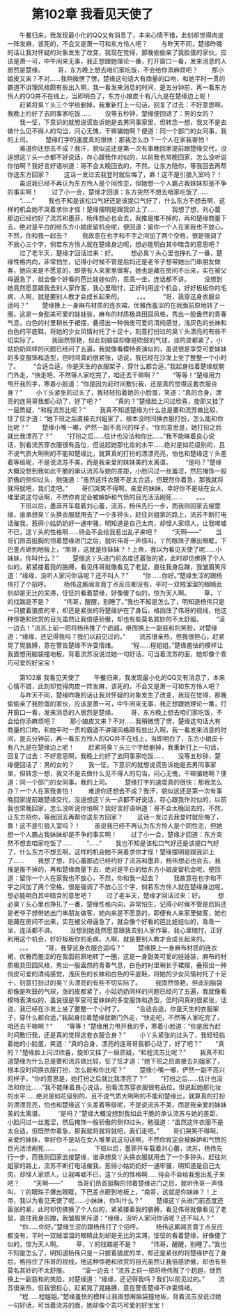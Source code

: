 # 　　第102章 我看见天使了
　　午餐归来，我发现最小化的QQ又有消息了，本来心情不错，此刻却觉得肉皮一阵发麻，该死的，不会又是萧一可和东方怜人吧？
　　与昨天不同，楚缘昨晚的话让我对怀疑的对象发生了改变，我现在觉得，那晚偷偷亲了我脸蛋的家伙，应该是萧一可，中午闲来无事，我正想跟她理论一番，打开窗口一看，发来消息的人居然是楚缘。
　　哥，东方晚上想去咱们家吃饭，不会给你添麻烦吧？
　　那小娘皮又来？不对……我稍微愣了愣，楚缘这句话大有商量的口吻，和她平时一贯的霸道不讲理风格颇有些出入啊，我一看发来消息的时间，是五分钟前，再一看东方怜人的QQ并不在线上，当即明白了，东方小娘皮十有八九是在楚缘边上呢！
　　赶紧将臭丫头三个字给删掉，我重新打上一句话，回复了过去：不好意思啊，我晚上约好了去同事家吃饭……
　　没等五秒钟，楚缘便回话了：男的女的？
　　我一怔，下意识的就想说谎告诉她是去男同事家里，但转念一想，我又不是去做什么见不得人的勾当，问心无愧，干嘛骗她啊？便道：同一个部门的女同事，我的上司。
　　楚缘打字的速度真的很快：那我怎么办？一个人在家我害怕！
　　难道你还想去不成？我汗，貌似这还是第一次有事晚回家提前跟楚缘交代，没逞想这丫头一点都不好说话，存心跟我作对似的，以前我也常晚回家，怎么没听说你怕啊？我好言好语哄道：哥不会太晚回去的，不然，让东方陪你，等我回去再帮你送东方回家？
　　这话一发过去我登时就后悔了，靠！这不是引狼入室吗？！
　　虽说我已经不再认为东方怜人是个同性恋，但她想一个人霸占我妹妹却是不争的事实啊！
　　过了小一会，楚缘才回道：东方突然不想去咱家吃饭了……
　　“……”
　　我也不知是该松口气好还是该提口气好了，什么东方不想去啊，这样的机会她不哭着求你才怪！楚缘摆明是跟我卯上了……
　　我想了想，刘心蕾那边已经约好了流苏和墨菲，杨伟想必也会去，我推是推不掉的，再和楚缘商量下去，绝对是平白的给东方小娘皮留机会呢，便回道：留你一个人在家我也不放心，不然，你和我一起去？
　　我故意在也字和不字之间加了两个空格，很是强调了不放心三个字，倘若东方怜人就在楚缘身边呢，想必能明白其中暗含的意思吧？
　　过了老半天，楚缘才回话过来：好。
　　想必臭丫头心里也挣扎了一番，楚缘性格内向，非常怕生，记得小时候不管是后妈还是老爷子想带她出门串朋友做客，她向来是不愿意的，即便有人来家里做客，她也是藏在房间不出来，实在被父母逼急了，就会像个好看的芭比娃娃似的，乖乖一坐，连话都不讲。
　　没想到她竟然愿意跟我去别人家作客，我心里暗忖，正好利用这个机会，好好板板你的毛病，人啊，就是要别人教才会成长起来的。
　　。。。
　　“哥，我穿这身衣服合适吗？”
　　楚缘换上一身麻布材质的连衣裙，优雅而羞涩的在我面前原地转了一圈，这是一身甜美可爱的娃娃装，麻布的材质极具田园风格，秀出一股盎然的青春气息，白色的衬里稍长于裙摆，叠搭出一种俏皮可爱的清纯感觉，浅灰色的长袜和白色的平底鞋，将她的少女风情衬托了十足十，刻意打扮过的臭丫头漂亮的有些不切实际了。
　　我固然惊艳，但此刻脑袋却像是吹鼓的气球，涨的皮都紧了，小姑奶奶同样的问题已经问了五遍，我就像看模特表演似的，虽说很是享受可爱妹妹的多变服饰和造型，但时间真的很紧张，话说，我已经在沙发上坐了整整一个小时了。
　　“合适合适，你是天生的衣服架子，穿什么都合适，”我起身拉着楚缘就朝门外走，“快走吧，不然等人家吃完了，咱还去干嘛啊？”
　　“等等！”楚缘用力甩开我的手，寒着小脸道：“你是因为赶时间敷衍我，还是真的觉得这套衣服合身？”
　　小丫头紧张的过头了，我轻轻掐着她的小脸蛋，笑道：“真的合身，漂亮的连哥哥我都心动了，好了吧？”
　　“真的？”楚缘脸上闪过欣喜，旋即又挂了一层质疑，“和程流苏比呢？”
　　我真不知道楚缘为什么总是要和流苏做比较，怔了怔才道：“她下班之后直接去刘姐家了，根本没时间换衣服打扮，怎么能和你比呢？”
　　楚缘小嘴一嘟，俨然一副不高兴的样子，“你的意思是，她打扮之后就比我漂亮了？”
　　“打扮之后……估计也没法和你比……”我不能昧着良心说话，别看流苏穿衣服很有品位，但说起她那化妆的水平……绝对是如花级别的，且不说气质大咧咧的不能和楚缘比，就算真的打扮的漂漂亮亮，怕也和楚缘这丫头差着等级呢，不是说流苏不美，而是我亲爱的妹妹美的太离谱。
　　“是吗？”楚缘大概没想到我如此干脆的承认流苏与她的差距，小脸闪过一丝羞涩，然后掩饰一般骄傲的侧仰过头，勉强道：“虽然这件衣服不是太合适，但既然你着急，那我就将就将就吧，我们走吧。”
　　哥们哭笑不得啊，亲爱的妹妹，幸好你不是站在女人堆里说这句话啊，不然你肯定会被嫉妒和气愤的目光活活剐死……
　　。。。
　　下班以后，墨菲开车载着刘心蕾，流苏，杨伟先行一步，而我则回家去接楚缘，谁承想臭丫头换衣服就用去了一个多钟头，赶往刘姐家的路上，流苏不断打电话催我，惹得小姑奶奶好一通牢骚，明知道是自己太肉，却怪人家烦人，让我唏嘘不已，这丫头的性格啊……待会不会给我惹出乱子来吧？
　　“天啊——”
　　当哥们昂首挺胸的领着楚缘进门之后，就听伟哥一声怪叫，丫的眼珠子爆出眼眶，下巴差点砸到地板上，“南哥，这就是你妹妹？！上帝，我以为看见天使了呢……小妹妹，你叫什么？”
　　楚缘这丫头进门前态度还嚣张的紧，此时却仿佛换了个人似的，紧紧搂着我的胳膊，看见伟哥就像看见了老鼠，直往我身后蹭，我皱眉笑斥道：“缘缘，没听人家问你话呢？还不叫人？”
　　“你……你好。”楚缘生涩的跟杨伟打了个招呼。
　　杨伟这厮闻言竟丁点反应都没有，平时一双贼溜溜的眼睛此刻却是无比的呆滞，怔怔的看着楚缘，好像傻了似的，惊为天人啊。
　　草，丫的找踹是不是？
　　“伟哥，醒醒，别睡了。”我也不知是怎么了，明知道杨伟只是一只披着狼皮的羊，却还是紧张的将楚缘护在了身后，格挡住了伟哥的视线，他这种惊艳和欣赏的目光虽然让我倍感骄傲，却也有些莫名其妙的不太舒服。
　　“滚一边去！”流苏上前一把将杨伟推了个趔趄，继而换上一副慈和的笑脸，对楚缘道：“缘缘，还记得我吗？我们以前见过的。”
　　流苏很亲热，但我很担心，赶紧晃了晃胳膊，意在警告楚缘不许耍情绪。
　　“程……程姐姐。”楚缘羞怯的模样让我直想用脑袋撞地板，背着流苏没说过她一句好话，可当着流苏的面，她却像个乖巧可爱的好宝宝！

　　第102章 我看见天使了
　　午餐归来，我发现最小化的QQ又有消息了，本来心情不错，此刻却觉得肉皮一阵发麻，该死的，不会又是萧一可和东方怜人吧？
　　与昨天不同，楚缘昨晚的话让我对怀疑的对象发生了改变，我现在觉得，那晚偷偷亲了我脸蛋的家伙，应该是萧一可，中午闲来无事，我正想跟她理论一番，打开窗口一看，发来消息的人居然是楚缘。
　　哥，东方晚上想去咱们家吃饭，不会给你添麻烦吧？
　　那小娘皮又来？不对……我稍微愣了愣，楚缘这句话大有商量的口吻，和她平时一贯的霸道不讲理风格颇有些出入啊，我一看发来消息的时间，是五分钟前，再一看东方怜人的QQ并不在线上，当即明白了，东方小娘皮十有八九是在楚缘边上呢！
　　赶紧将臭丫头三个字给删掉，我重新打上一句话，回复了过去：不好意思啊，我晚上约好了去同事家吃饭……
　　没等五秒钟，楚缘便回话了：男的女的？
　　我一怔，下意识的就想说谎告诉她是去男同事家里，但转念一想，我又不是去做什么见不得人的勾当，问心无愧，干嘛骗她啊？便道：同一个部门的女同事，我的上司。
　　楚缘打字的速度真的很快：那我怎么办？一个人在家我害怕！
　　难道你还想去不成？我汗，貌似这还是第一次有事晚回家提前跟楚缘交代，没逞想这丫头一点都不好说话，存心跟我作对似的，以前我也常晚回家，怎么没听说你怕啊？我好言好语哄道：哥不会太晚回去的，不然，让东方陪你，等我回去再帮你送东方回家？
　　这话一发过去我登时就后悔了，靠！这不是引狼入室吗？！
　　虽说我已经不再认为东方怜人是个同性恋，但她想一个人霸占我妹妹却是不争的事实啊！
　　过了小一会，楚缘才回道：东方突然不想去咱家吃饭了……
　　“……”
　　我也不知是该松口气好还是该提口气好了，什么东方不想去啊，这样的机会她不哭着求你才怪！楚缘摆明是跟我卯上了……
　　我想了想，刘心蕾那边已经约好了流苏和墨菲，杨伟想必也会去，我推是推不掉的，再和楚缘商量下去，绝对是平白的给东方小娘皮留机会呢，便回道：留你一个人在家我也不放心，不然，你和我一起去？
　　我故意在也字和不字之间加了两个空格，很是强调了不放心三个字，倘若东方怜人就在楚缘身边呢，想必能明白其中暗含的意思吧？
　　过了老半天，楚缘才回话过来：好。
　　想必臭丫头心里也挣扎了一番，楚缘性格内向，非常怕生，记得小时候不管是后妈还是老爷子想带她出门串朋友做客，她向来是不愿意的，即便有人来家里做客，她也是藏在房间不出来，实在被父母逼急了，就会像个好看的芭比娃娃似的，乖乖一坐，连话都不讲。
　　没想到她竟然愿意跟我去别人家作客，我心里暗忖，正好利用这个机会，好好板板你的毛病，人啊，就是要别人教才会成长起来的。
　　。。。
　　“哥，我穿这身衣服合适吗？”
　　楚缘换上一身麻布材质的连衣裙，优雅而羞涩的在我面前原地转了一圈，这是一身甜美可爱的娃娃装，麻布的材质极具田园风格，秀出一股盎然的青春气息，白色的衬里稍长于裙摆，叠搭出一种俏皮可爱的清纯感觉，浅灰色的长袜和白色的平底鞋，将她的少女风情衬托了十足十，刻意打扮过的臭丫头漂亮的有些不切实际了。
　　我固然惊艳，但此刻脑袋却像是吹鼓的气球，涨的皮都紧了，小姑奶奶同样的问题已经问了五遍，我就像看模特表演似的，虽说很是享受可爱妹妹的多变服饰和造型，但时间真的很紧张，话说，我已经在沙发上坐了整整一个小时了。
　　“合适合适，你是天生的衣服架子，穿什么都合适，”我起身拉着楚缘就朝门外走，“快走吧，不然等人家吃完了，咱还去干嘛啊？”
　　“等等！”楚缘用力甩开我的手，寒着小脸道：“你是因为赶时间敷衍我，还是真的觉得这套衣服合身？”
　　小丫头紧张的过头了，我轻轻掐着她的小脸蛋，笑道：“真的合身，漂亮的连哥哥我都心动了，好了吧？”
　　“真的？”楚缘脸上闪过欣喜，旋即又挂了一层质疑，“和程流苏比呢？”
　　我真不知道楚缘为什么总是要和流苏做比较，怔了怔才道：“她下班之后直接去刘姐家了，根本没时间换衣服打扮，怎么能和你比呢？”
　　楚缘小嘴一嘟，俨然一副不高兴的样子，“你的意思是，她打扮之后就比我漂亮了？”
　　“打扮之后……估计也没法和你比……”我不能昧着良心说话，别看流苏穿衣服很有品位，但说起她那化妆的水平……绝对是如花级别的，且不说气质大咧咧的不能和楚缘比，就算真的打扮的漂漂亮亮，怕也和楚缘这丫头差着等级呢，不是说流苏不美，而是我亲爱的妹妹美的太离谱。
　　“是吗？”楚缘大概没想到我如此干脆的承认流苏与她的差距，小脸闪过一丝羞涩，然后掩饰一般骄傲的侧仰过头，勉强道：“虽然这件衣服不是太合适，但既然你着急，那我就将就将就吧，我们走吧。”
　　哥们哭笑不得啊，亲爱的妹妹，幸好你不是站在女人堆里说这句话啊，不然你肯定会被嫉妒和气愤的目光活活剐死……
　　。。。
　　下班以后，墨菲开车载着刘心蕾，流苏，杨伟先行一步，而我则回家去接楚缘，谁承想臭丫头换衣服就用去了一个多钟头，赶往刘姐家的路上，流苏不断打电话催我，惹得小姑奶奶好一通牢骚，明知道是自己太肉，却怪人家烦人，让我唏嘘不已，这丫头的性格啊……待会不会给我惹出乱子来吧？
　　“天啊——”
　　当哥们昂首挺胸的领着楚缘进门之后，就听伟哥一声怪叫，丫的眼珠子爆出眼眶，下巴差点砸到地板上，“南哥，这就是你妹妹？！上帝，我以为看见天使了呢……小妹妹，你叫什么？”
　　楚缘这丫头进门前态度还嚣张的紧，此时却仿佛换了个人似的，紧紧搂着我的胳膊，看见伟哥就像看见了老鼠，直往我身后蹭，我皱眉笑斥道：“缘缘，没听人家问你话呢？还不叫人？”
　　“你……你好。”楚缘生涩的跟杨伟打了个招呼。
　　杨伟这厮闻言竟丁点反应都没有，平时一双贼溜溜的眼睛此刻却是无比的呆滞，怔怔的看着楚缘，好像傻了似的，惊为天人啊。
　　草，丫的找踹是不是？
　　“伟哥，醒醒，别睡了。”我也不知是怎么了，明知道杨伟只是一只披着狼皮的羊，却还是紧张的将楚缘护在了身后，格挡住了伟哥的视线，他这种惊艳和欣赏的目光虽然让我倍感骄傲，却也有些莫名其妙的不太舒服。
　　“滚一边去！”流苏上前一把将杨伟推了个趔趄，继而换上一副慈和的笑脸，对楚缘道：“缘缘，还记得我吗？我们以前见过的。”
　　流苏很亲热，但我很担心，赶紧晃了晃胳膊，意在警告楚缘不许耍情绪。
　　“程……程姐姐。”楚缘羞怯的模样让我直想用脑袋撞地板，背着流苏没说过她一句好话，可当着流苏的面，她却像个乖巧可爱的好宝宝！
